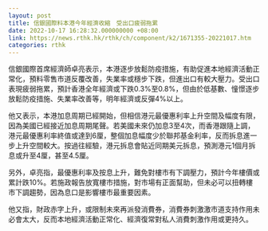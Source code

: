 ```yaml
---
layout: post
title: 信銀國際料本港今年經濟收縮　受出口疲弱拖累
date: 2022-10-17 16:28:32.000000000 +08:00
link: https://news.rthk.hk/rthk/ch/component/k2/1671355-20221017.htm
categories: rthk
---
```


信銀國際首席經濟師卓亮表示，本港逐步放鬆防疫措施，有助促進本地經濟活動正常化，預料零售市道反覆改善，失業率或穩步下跌，但進出口有較大壓力。受出口表現疲弱拖累，預計香港全年經濟或下跌0.3%至0.8%，但由於低基數、憧憬逐步放鬆防疫措施、失業率改善等，明年經濟或反彈4%以上。

他又表示，本港加息周期已經開始，但相信港元最優惠利率上升空間及幅度有限，因為美國已經接近加息周期尾聲。若美國未來仍加息3至4次，而香港跟隨上調，港元最優惠利率終值或達到6厘，整個加息幅度少於聯邦基金利率，反而拆息進一步上升空間較大。按過往經驗，港元拆息會貼近同期美元拆息，預測港元1個月拆息或升至4厘，甚至4.5厘。

另外，卓亮指，最優惠利率及按息上升，難免對樓市有下調壓力，預計今年樓價或累計跌10%。若施政報告放寬樓市措施，對市場有正面幫助，但未必可以扭轉樓市下調趨勢，因為息口是影響樓市最重要因素。

他又指，財政赤字上升，或限制未來再派發消費券，消費券刺激激市道支持作用未必會太大，反而本地經濟活動正常化、經濟復常對私人消費刺激作用或更持久。

